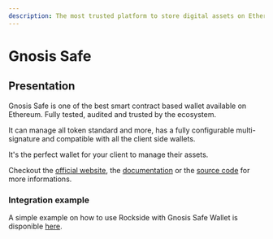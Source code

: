 ```yaml
---
description: The most trusted platform to store digital assets on Ethereum
---
```


# Gnosis Safe

## Presentation

Gnosis Safe is one of the best smart contract based wallet available on Ethereum. Fully tested, audited and trusted by the ecosystem.

It can manage all token standard and more, has a fully configurable multi-signature and compatible with all the client side wallets.

It's the perfect wallet for your client to manage their assets.

Checkout the [official website](https://gnosis-safe.io/), the [documentation](https://docs.gnosis.io/safe/) or the [source code](https://github.com/gnosis/safe-contracts) for more informations.

### Integration example

A simple example on how to use Rockside with Gnosis Safe Wallet is disponible [here](https://github.com/rocksideio/rockside-integration-examples/gnosis-safe/). 



